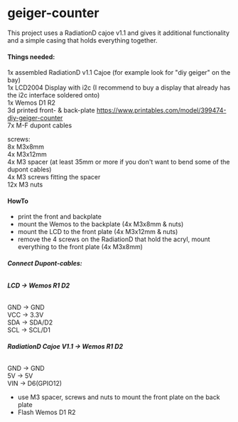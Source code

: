 # **geiger-counter**
This project uses a RadiationD cajoe v1.1 and gives it additional functionality and a simple casing that holds everything together.

#### **Things needed:**  
1x assembled RadiationD v1.1 Cajoe (for example look for "diy geiger" on the bay)  
1x LCD2004 Display with i2c (I recommend to buy a display that already has the i2c interface soldered onto)  
1x Wemos D1 R2  
3d printed front- & back-plate https://www.printables.com/model/399474-diy-geiger-counter  
7x M-F dupont cables  

screws:  
8x M3x8mm  
4x M3x12mm  
4x M3 spacer (at least 35mm or more if you don't want to bend some of the dupont cables)  
4x M3 screws fitting the spacer  
12x M3 nuts  

#### **HowTo**  
- print the front and backplate  
- mount the Wemos to the backplate (4x M3x8mm & nuts)  
- mount the LCD to the front plate (4x M3x12mm & nuts)  
- remove the 4 screws on the RadiationD that hold the acryl, mount everything to the front plate (4x M3x8mm)  

###### **Connect Dupont-cables:**  

###### **LCD -> Wemos R1 D2**  
GND -> GND  
VCC -> 3.3V  
SDA -> SDA/D2  
SCL -> SCL/D1  


###### **RadiationD Cajoe V1.1 -> Wemos R1 D2**  
GND -> GND  
5V  -> 5V  
VIN -> D6(GPIO12)  


- use M3 spacer, screws and nuts to mount the front plate on the back plate  
- Flash Wemos D1 R2  
